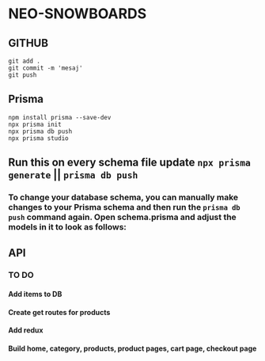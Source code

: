 # NEO-SNOWBOARDS

## GITHUB

```
git add .
git commit -m 'mesaj'
git push
```

## Prisma

```
npm install prisma --save-dev
npx prisma init
npx prisma db push
npx prisma studio
```

## Run this on every schema file update `npx prisma generate` || `prisma db push`

### To change your database schema, you can manually make changes to your Prisma schema and then run the `prisma db push` command again. Open schema.prisma and adjust the models in it to look as follows:

## API

### TO DO

#### Add items to DB

#### Create get routes for products

#### Add redux

#### Build home, category, products, product pages, cart page, checkout page
